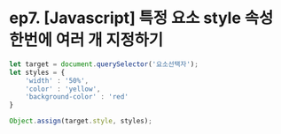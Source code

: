 # ep7. [Javascript] 특정 요소 style 속성 한번에 여러 개 지정하기
```javascript
let target = document.querySelector('요소선택자');
let styles = {
    'width' : '50%',
    'color' : 'yellow',
    'background-color' : 'red'
}

Object.assign(target.style, styles);
```